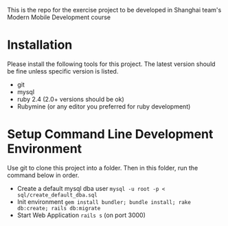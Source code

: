 This is the repo for the exercise project to be developed in Shanghai team's Modern Mobile Development course

# Installation
Please install the following tools for this project. The latest version should be fine unless specific version is listed.

* git
* mysql
* ruby 2.4 (2.0+ versions should be ok)
* Rubymine (or any editor you preferred for ruby development)

# Setup Command Line Development Environment
Use git to clone this project into a folder. Then in this folder, run the command below in order.

* Create a default mysql dba user `mysql -u root -p < sql/create_default_dba.sql`
* Init environment `gem install bundler; bundle install; rake db:create; rails db:migrate`
* Start Web Application `rails s` (on port 3000)
